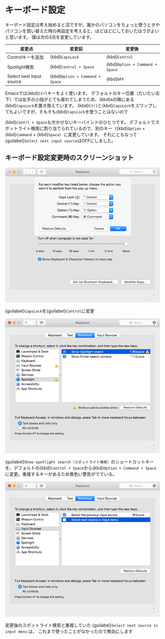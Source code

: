 # キーボード設定

キーボード設定は考え始めると沼ですが、誰かのパソコンをちょっと使うときやパソコンを買い替えた時の再設定を考えると、ほどほどにしておいたほうがよいと思います。
僕は次の3点を変更しています。

| 変更点 | 変更前 | 変更後 |
|---|---|---
| Controlキーを追加 | {kbd}`CapsLock` | {kbd}`Control` |
| Spotlight検索 | {kbd}`Control + Space` | {kbd}`Option + Command + Space` |
| Select next input source | {kbd}`Option + Command + Space` | {kbd}`OFF` |

Emacsでは{kbd}`Ctrl`キーをよく使います。
デフォルトのキー位置（だいたい左下）では左手の小指がとても疲れてしまうため、{kbd}`A`の隣にある{kbd}`CapsLock`を置き換えています。
{kbd}`Ctrl`と{kbd}`CapsLock`をスワップしてもよいですが、そもそも{kbd}`CapsLock`を使うことはないので

{kbd}`Contrl + Space`も欠かせないキーバインドのひとつです。
デフォルトでスポットライト検索に割り当てられているので、別のキー（{kbd}`Option` + {kbd}`Command` + {kbd}`Space`）に変更しています。
それにともなって{guilabel}`Select next input source`はOFFにしました。

## キーボード設定変更時のスクリーンショット

![](fig/mac-key01.png)

{guilabel}`CapsLock`を{guilabel}`Control`に変更

![](fig/mac-key03.png)

{guilabel}`Show spotlight search（スポットライト検索）`のショートカットキーを、デフォルトの{kbd}`Control + Space`から{kbd}`Option + Command + Space`に変更。重複するキーがあるため黄色い警告がでている。

![](fig/mac-key05.png)

変更後のスポットライト検索と重複していた
{guilabel}`Select next source in input menu` は、
これまで使ったことがなかったので無効にします
